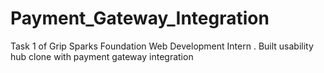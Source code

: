 # Payment_Gateway_Integration
Task 1 of Grip Sparks Foundation Web Development Intern . Built usability hub clone with payment gateway integration

